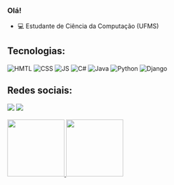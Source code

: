 ### Olá!

- 💻 Estudante de Ciência da Computação (UFMS)

<div style="display: inline_block">
  <h2> Tecnologias: </h2>
  <img align="center" alt="HMTL" src="https://img.shields.io/badge/HTML5-E34F26?style=for-the-badge&logo=html5&logoColor=white">
  <img align="center" alt="CSS" src="https://img.shields.io/badge/CSS3-1572B6?style=for-the-badge&logo=css3&logoColor=white">
  <img align="center" alt="JS" src="https://img.shields.io/badge/JavaScript-F7DF1E?style=for-the-badge&logo=javascript&logoColor=black">
   <img align="center" alt="C#" src="https://img.shields.io/badge/C%23-239120?style=for-the-badge&logo=c-sharp&logoColor=white">
   <img align="center" alt="Java" src="https://img.shields.io/badge/java-%23ED8B00.svg?style=for-the-badge&logo=java&logoColor=white">
  <img align="center" alt="Python" src="https://img.shields.io/badge/Python-3776AB?style=for-the-badge&logo=python&logoColor=white">
  <img align="center" alt="Django" src="https://img.shields.io/badge/django-%23092E20.svg?style=for-the-badge&logo=django&logoColor=white">
  
</div>

<div> 
   <h2> Redes sociais: </h2>
   <a href="https://www.instagram.com/camivitoriacosta/" target="_blank"><img src="https://img.shields.io/badge/-Instagram-%23E4405F?style=for-the-badge&logo=instagram&logoColor=white" target="_blank"></a>
  <a href="https://www.linkedin.com/in/camila-vitoria-carneiro-costa-3326a619a/" target="_blank"><img src="https://img.shields.io/badge/-LinkedIn-%230077B5?style=for-the-badge&logo=linkedin&logoColor=white" target="_blank"></a> 
 </div>
  
 <br> 
 <div>
  <a href="https://github.com/camilavitoriacosta">
  <img height="130em" src="https://github-readme-stats.vercel.app/api?username=camilavitoriacosta&show_icons=true&theme=dracula&include_all_commits=true&count_private=true"/>
  <img height="130em" src="https://github-readme-stats.vercel.app/api/top-langs/?username=camilavitoriacosta&layout=compact&langs_count=7&theme=dracula"/>
</div>
  
<!--
**camilavitoriacosta/camilavitoriacosta** is a ✨ _special_ ✨ repository because its `README.md` (this file) appears on your GitHub profile.

Here are some ideas to get you started:

- 🔭 I’m currently working on ...
- 🌱 I’m currently learning ...
- 👯 I’m looking to collaborate on ...
- 🤔 I’m looking for help with ...
- 💬 Ask me about ...
- 📫 How to reach me: ...
- 😄 Pronouns: ...
- ⚡ Fun fact: ...
-->
